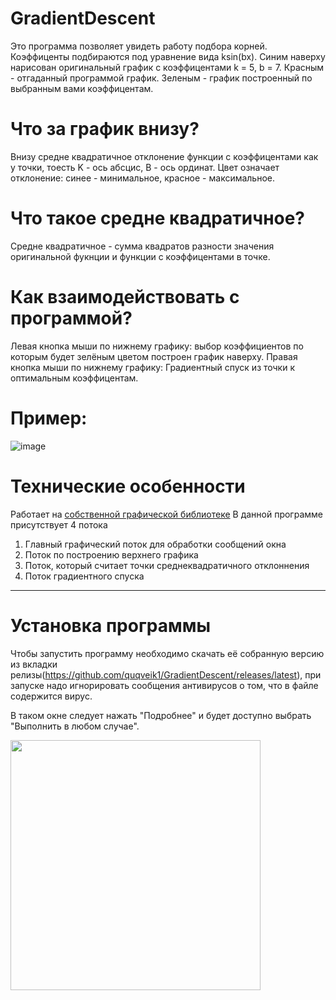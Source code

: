 # GradientDescent
Это программа позволяет увидеть работу подбора корней.
Коэффиценты подбираются под уравнение вида ksin(bx). 
Синим наверху нарисован оригинальный график с коэффицентами k = 5, b = 7. 
Красным - отгаданный программой график.
Зеленым - график построенный по выбранным вами коэффицентам.

# Что за график внизу?
Внизу средне квадратичное отклонение функции с коэффицентами как у точки, тоесть 
K - ось абсцис, B - ось ординат.
Цвет означает отклонение: синее - минимальное, красное - максимальное.

# Что такое средне квадратичное?
Средне квадратичное - сумма квадратов разности значения оригинальной фукнции и функции с коэффицентами в точке.

# Как взаимодействовать с программой?
Левая кнопка мыши по нижнему графику: выбор коэффициентов по которым будет зелёным цветом построен график наверху.
Правая кнопка мыши по нижнему графику: Градиентный спуск из точки к оптимальным коэффицентам.

# Пример:
![image](https://user-images.githubusercontent.com/64206443/230208710-d25bd35a-8feb-42f2-b658-77b6587d9cb5.png)

# Технические особенности
Работает на [собственной графической библиотеке](https://github.com/quqveik1/TESTWIN32_GRAPHICAPP)
В данной программе присутствует 4 потока
1) Главный графический поток для обработки сообщений окна
2) Поток по построению верхнего графика
3) Поток, который считает точки среднеквадратичного отклоннения
4) Поток градиентного спуска


------------------------------------------------------
# Установка программы
Чтобы запустить программу необходимо скачать её собранную версию из вкладки релизы(https://github.com/quqveik1/GradientDescent/releases/latest),
при запуске надо игнорировать сообщения антивирусов о том, что в файле содержится вирус.

В таком окне следует нажать "Подробнее" и будет доступно выбрать "Выполнить в любом случае".


<img src="https://user-images.githubusercontent.com/64206443/182945554-ed4d18c6-a25d-4d0d-a331-e268643b3031.png" width="400">

